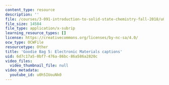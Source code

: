 ```yaml
---
content_type: resource
description: ''
file: /courses/3-091-introduction-to-solid-state-chemistry-fall-2018/u0h5IUouNk0_captions.webvtt
file_size: 14584
file_type: application/x-subrip
learning_resource_types: []
license: https://creativecommons.org/licenses/by-nc-sa/4.0/
ocw_type: OCWFile
resourcetype: Other
title: 'Goodie Bag 5: Electronic Materials captions'
uid: 6d7c17a5-0bf7-476a-86bc-86a586a2820c
video_files:
  video_thumbnail_file: null
video_metadata:
  youtube_id: u0h5IUouNk0
---
```

